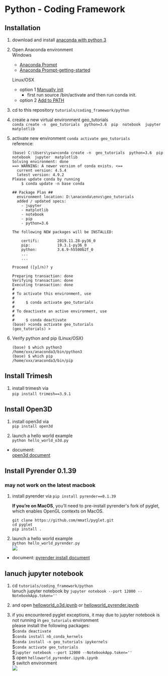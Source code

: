 # Python - Coding Framework

## Installation   
1. download and install [anaconda with python 3](https://www.anaconda.com/distribution/#download-section)

2. Open Anaconda environment  
    Windows  
    + [Anaconda Prompt]( https://docs.anaconda.com/anaconda/user-guide/faq/#installing-anaconda )  
    + [Anaconda Prompt-getting-started]( https://docs.anaconda.com/anaconda/user-guide/getting-started/ )
    
    Linux/OSX  
    + option 1 [Manually init]( https://docs.anaconda.com/anaconda/user-guide/faq/#installing-anaconda )  
        * first run source <path to conda>/bin/activate and then run conda init.  
    + option 2 [Add to PATH]( https://askubuntu.com/questions/760311/anaconda-i-have-to-type-export-path-anaconda3-bin-path-everytime-i-rerun )
    
3. cd to this repository `tutorials/coding_framework/python`
4. create a new virtual environment geo_tutorials    
`conda create -n  geo_tutorials  python=3.6  pip  notebook  jupyter  matplotlib  `  

5. activate new environment
`conda activate geo_tutorials`  
reference:
    ````
    (base) C:\Users\ysw>conda create -n  geo_tutorials  python=3.6  pip  notebook  jupyter  matplotlib
    Solving environment: done
    ==> WARNING: A newer version of conda exists. <==
      current version: 4.5.4
      latest version: 4.9.2
    Please update conda by running
        $ conda update -n base conda

    ## Package Plan ##
      environment location: D:\anaconda\envs\geo_tutorials
      added / updated specs:
        - jupyter
        - matplotlib
        - notebook
        - pip
        - python=3.6

    The following NEW packages will be INSTALLED:

        certifi:        2019.11.28-py36_0
        pip:            19.3.1-py36_0
        python:         3.6.9-h5500b2f_0
        ...
        ...

    Proceed ([y]/n)? y

    Preparing transaction: done
    Verifying transaction: done
    Executing transaction: done
    #
    # To activate this environment, use
    #
    #     $ conda activate geo_tutorials
    #
    # To deactivate an active environment, use
    #
    #     $ conda deactivate 
    (base) >conda activate geo_tutorials 
    (geo_tutorials) > 
    ````

6. Verify python and pip (Linux/OSX)
    ````
    (base) $ which python3
    /home/xxx/anaconda3/bin/python3
    (base) $ which pip
    /home/xxx/anaconda3/bin/pip 
    ```` 

## Install Trimesh 

1. install trimesh via  
   `pip install trimesh==3.9.1` 
    
## Install Open3D 

1. install open3d via  
    `pip install open3d`
    
2. launch a hello world example    
    `python hello_world_o3d.py `  
    
* document:  
[open3d document](http://www.open3d.org/docs/release/introduction.html)  

## Install Pyrender 0.1.39
### may not work on the latest macbook

1. install pyrender via 
   `pip install pyrender==0.1.39` 
   
    **If you’re on MacOS**, 
    you’ll need to pre-install pyrender's fork of pyglet, which enables OpenGL contexts on MacOS.
    ```
    git clone https://github.com/mmatl/pyglet.git
    cd pyglet
    pip install .
   ```
2. launch a hello world example    
    `python hello_world_pyrender.py `  
    ![]( ../imgs/hello.jpg )
    
* document: 
[pyrender install document](https://pyrender.readthedocs.io/en/latest/install/index.html)  
    
    
## lanuch jupyter notebook
1. cd `tutorials/coding_framework/python`  
    lanuch jupyter notebook by 
    `jupyter notebook --port 12000 --NotebookApp.token=''`  
    
2. and open [helloworld_o3d.ipynb](helloworld_o3d.ipynb) or [helloworld_pyrender.ipynb](helloworld_pyrender.ipynb)

3. if you encountered pyglet exceptions, it may due to jupyter notebook is not running in `geo_tutorials` environment  
     please install the following packages:  
     $`conda deactivate`  
     $`conda install nb_conda_kernels`  
     $`conda install -n geo_tutorials ipykernels`  
     $`conda activate geo_tutorials`  
     $`jupyter notebook --port 12000 --NotebookApp.token=''`  
     $ open `helloworld_pyrender.ipynb.ipynb`  
     $ switch environment  
     ![](../imgs/jupyter.png)
